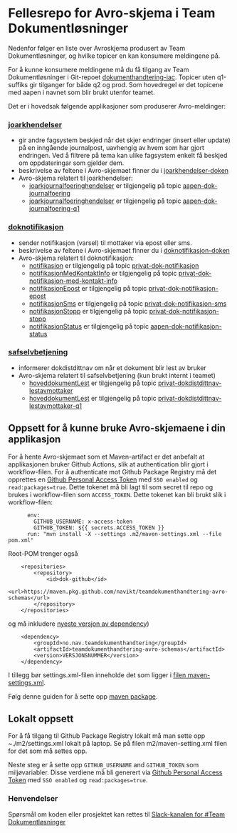 # Fellesrepo for Avro-skjema i Team Dokumentløsninger
Nedenfor følger en liste over Avroskjema produsert av Team Dokumentløsninger, og hvilke topicer en kan konsumere meldingene på. 

For å kunne konsumere meldingene må du få tilgang av Team Dokumentløsninger i Git-repoet [dokumenthandtering-iac](https://github.com/navikt/dokumenthandtering-iac).
Topicer uten q1-suffiks gir tilganger for både q2 og prod. Som hovedregel er det topicene med aapen i navnet som blir brukt utenfor teamet.

Det er i hovedsak følgende applikasjoner som produserer Avro-meldinger:
### [joarkhendelser](https://github.com/navikt/joarkhendelser)
  - gir andre fagsystem beskjed når det skjer endringer (insert eller update) på en inngående journalpost, uavhengig av hvem som har gjort endringen. Ved å filtrere på tema kan ulike fagsystem enkelt få beskjed om oppdateringar som gjelder dem.
  - beskrivelse av feltene i Avro-skjemaet finner du i [joarkhendelser-doken](https://confluence.adeo.no/display/BOA/Joarkhendelser)
  - Avro-skjema relatert til joarkhendelser:
    - [joarkjournalfoeringhendelser](src/main/avro/joarkhendelser/joarkjournalfoeringhendelser.avsc) er tilgjengelig på topic [aapen-dok-journalfoering](https://github.com/navikt/dokumenthandtering-iac/blob/master/kafka-aiven/aapen-dok-journalfoering/topic.yaml)
    - [joarkjournalfoeringhendelser](src/main/avro/joarkhendelser/joarkjournalfoeringhendelser.avsc) er tilgjengelig på topic [aapen-dok-journalfoering-q1](https://github.com/navikt/dokumenthandtering-iac/blob/master/kafka-aiven/aapen-dok-journalfoering-q1/topic.yaml)
    
### [doknotifikasjon](https://github.com/navikt/doknotifikasjon-2)
  - sender notifikasjon (varsel) til mottaker via epost eller sms.
  - beskrivelse av feltene i Avro-skjemaet finner du i [doknotifikasjon-doken](https://confluence.adeo.no/display/BOA/doknotifikasjon+-+Funksjonell+Beskrivelse)
  - Avro-skjema relatert til doknotifikasjon:
    - [notifikasjon](src/main/avro/doknotifikasjon/notifikasjon.avsc) er tilgjengelig på topic [privat-dok-notifikasjon](https://github.com/navikt/dokumenthandtering-iac/blob/master/kafka-aiven/privat-dok-notifikasjon/topic.yaml)
    - [notifikasjonMedKontaktInfo](src/main/avro/doknotifikasjon/notifikasjonMedKontaktInfo.avsc) er tilgjengelig på topic [privat-dok-notifikasjon-med-kontakt-info](https://github.com/navikt/dokumenthandtering-iac/blob/master/kafka-aiven/privat-dok-notifikasjon-med-kontakt-info/topic.yaml)
    - [notifikasjonEpost](src/main/avro/doknotifikasjon/notifikasjonEpost.avsc) er tilgjengelig på topic [privat-dok-notifikasjon-epost](https://github.com/navikt/dokumenthandtering-iac/blob/master/kafka-aiven/privat-dok-notifikasjon-epost/topic.yaml)
    - [notifikasjonSms](src/main/avro/doknotifikasjon/notifikasjonSms.avsc) er tilgjengelig på topic [privat-dok-notifikasjon-sms](https://github.com/navikt/dokumenthandtering-iac/blob/master/kafka-aiven/privat-dok-notifikasjon-sms/topic.yaml)
    - [notifikasjonStopp](src/main/avro/doknotifikasjon/notifikasjonStopp.avsc) er tilgjengelig på topic [privat-dok-notifikasjon-stopp](https://github.com/navikt/dokumenthandtering-iac/blob/master/kafka-aiven/privat-dok-notifikasjon-stopp/topic.yaml)
    - [notifikasjonStatus](src/main/avro/doknotifikasjon/notifikasjonStatus.avsc) er tilgjengelig på topic [aapen-dok-notifikasjon-status](https://github.com/navikt/dokumenthandtering-iac/blob/master/kafka-aiven/aapen-dok-notifikasjon-status/topic.yaml)

### [safselvbetjening](https://github.com/navikt/safselvbetjening)
  - informerer dokdistdittnav om når et dokument blir lest av bruker
  - Avro-skjema relatert til safselvbetjening (kun brukt internt i teamet)
    - [hoveddokumentLest](src/main/avro/safselvbetjening/hoveddokumentLest.avsc) er tilgjengelig på topic [privat-dokdistdittnav-lestavmottaker](https://github.com/navikt/dokumenthandtering-iac/blob/master/kafka-aiven/privat-dokdistdittnav-lestavmottaker/topic.yaml)
    - [hoveddokumentLest](src/main/avro/safselvbetjening/hoveddokumentLest.avsc) er tilgjengelig på topic [privat-dokdistdittnav-lestavmottaker-q1](https://github.com/navikt/dokumenthandtering-iac/blob/master/kafka-aiven/privat-dokdistdittnav-lestavmottaker-q1/topic.yaml)

## Oppsett for å kunne bruke Avro-skjemaene i din applikasjon
For å hente Avro-skjemaet som et Maven-artifact er det anbefalt at applikasjonen bruker Github Actions, slik at authentication blir gjort i workflow-filen. 
For å authenticate mot Github Package Registry må det opprettes en [Github Personal Access Token](https://github.com/settings/tokens) med `SSO enabled` og `read:packages=true`. 
Dette tokenet må bli lagt til som secret til repo og brukes i workflow-filen som `ACCESS_TOKEN`. Dette tokenet kan bli brukt slik i workflow-filen:

```
      env:
        GITHUB_USERNAME: x-access-token
        GITHUB_TOKEN: ${{ secrets.ACCESS_TOKEN }}
      run: "mvn install -X --settings .m2/maven-settings.xml --file pom.xml"
```

Root-POM trenger også
```
	<repositories>
		<repository>
			<id>dok-github</id>
			<url>https://maven.pkg.github.com/navikt/teamdokumenthandtering-avro-schemas</url>
		</repository>
	</repositories>
```
og må inkludere [nyeste versjon av dependency](https://github.com/navikt/teamdokumenthandtering-avro-schemas/packages/1065405))
```
    <dependency>
        <groupId>no.nav.teamdokumenthandtering</groupId>
        <artifactId>teamdokumenthandtering-avro-schemas</artifactId>
        <version>VERSJONSNUMMER</version>
    </dependency>
```

I tillegg bør settings.xml-filen inneholde det som ligger i [filen maven-settings.xml](https://github.com/navikt/teamdokumenthandtering-avro-schemas/blob/master/m2/maven-settings.xml).

Følg denne guiden for å sette opp [maven package](https://docs.github.com/en/packages/working-with-a-github-packages-registry/working-with-the-apache-maven-registry).

## Lokalt oppsett

For å få tilgang til Github Package Registry lokalt må man sette opp ~./m2/settings.xml lokalt på laptop. Se på filen m2/maven-setting.xml filen for det som må settes opp.

Neste steg er å sette opp `GITHUB_USERNAME` and `GITHUB_TOKEN` som miljøvariabler. Disse verdiene må bli generert via [Github Personal Access Token](https://github.com/settings/tokens) med `SSO enabled` og `read:packages=true`.

### Henvendelser
Spørsmål om koden eller prosjektet kan rettes til [Slack-kanalen for \#Team Dokumentløsninger](https://nav-it.slack.com/archives/C6W9E5GPJ)
